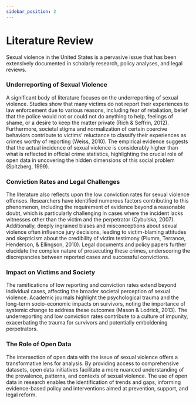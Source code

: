 ```yaml
---
sidebar_position: 2
---
```


# Literature Review

Sexual violence in the United States is a pervasive issue that has been extensively documented in scholarly research, policy analyses, and legal reviews.

### Underreporting of Sexual Violence

A significant body of literature focuses on the underreporting of sexual violence. Studies show that many victims do not report their experiences to law enforcement due to various reasons, including fear of retaliation, belief that the police would not or could not do anything to help, feelings of shame, or a desire to keep the matter private (Rich & Seffrin, 2012). Furthermore, societal stigma and normalization of certain coercive behaviors contribute to victims' reluctance to classify their experiences as crimes worthy of reporting (Weiss, 2010). The empirical evidence suggests that the actual incidence of sexual violence is considerably higher than what is reflected in official crime statistics, highlighting the crucial role of open data in uncovering the hidden dimensions of this social problem (Spitzberg, 1999).

### Conviction Rates and Legal Challenges

The literature also reflects upon the low conviction rates for sexual violence offenses. Researchers have identified numerous factors contributing to this phenomenon, including the requirement of evidence beyond a reasonable doubt, which is particularly challenging in cases where the incident lacks witnesses other than the victim and the perpetrator (Cybulska, 2007). Additionally, deeply ingrained biases and misconceptions about sexual violence often influence jury decisions, leading to victim-blaming attitudes and skepticism about the credibility of victim testimony (Plumm, Terrance, Henderson, & Ellingson, 2010). Legal documents and policy papers further elucidate the complex nature of prosecuting these crimes, underscoring the discrepancies between reported cases and successful convictions.

### Impact on Victims and Society

The ramifications of low reporting and conviction rates extend beyond individual cases, affecting the broader societal perception of sexual violence. Academic journals highlight the psychological trauma and the long-term socio-economic impacts on survivors, noting the importance of systemic change to address these outcomes (Mason & Lodrick, 2013). The underreporting and low conviction rates contribute to a culture of impunity, exacerbating the trauma for survivors and potentially emboldening perpetrators.

### The Role of Open Data

The intersection of open data with the issue of sexual violence offers a transformative lens for analysis. By providing access to comprehensive datasets, open data initiatives facilitate a more nuanced understanding of the prevalence, patterns, and contexts of sexual violence. The use of open data in research enables the identification of trends and gaps, informing evidence-based policy and interventions aimed at prevention, support, and legal reform.